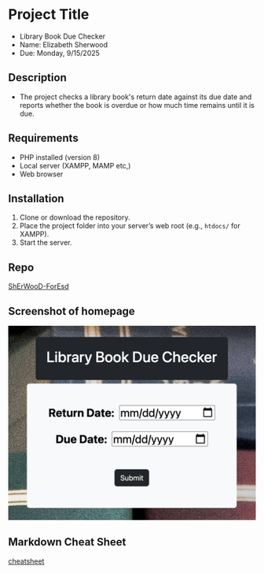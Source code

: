 # Project Title
- Library Book Due Checker
- Name: Elizabeth Sherwood
- Due: Monday, 9/15/2025

## Description
- The project checks a library book's return date against its due date and reports whether the book is overdue or how much time remains until it is due.

## Requirements
- PHP installed (version 8)
- Local server (XAMPP, MAMP etc,)
- Web browser

## Installation
1. Clone or download the repository.
2. Place the project folder into your server’s web root (e.g., `htdocs/` for XAMPP).
3. Start the server.

## Repo
[ShErWooD-ForEsd](https://github.com/ShErWooD-ForEsd/Library-Book-Due-Checker.git)

## Screenshot of homepage
![Library Book Due Checker](img/screenshot.jpeg)

## Markdown Cheat Sheet
[cheatsheet](https://www.markdownguide.org/cheat-sheet/)